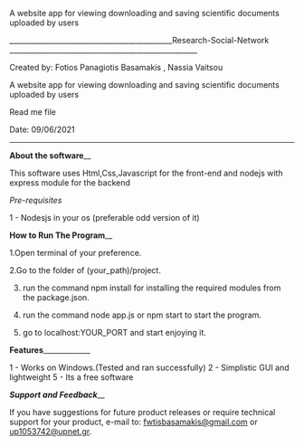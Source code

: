 
A website app for viewing downloading and saving scientific documents uploaded by users 

_____________________________________________Research-Social-Network ____________________________________________________

Created by: Fotios Panagiotis Basamakis , Nassia Vaitsou

A website app for viewing downloading and saving scientific documents uploaded by users 

Read me file

Date: 09/06/2021
_________________________________________________________________________________________________________________________


________About the software__________ 

This software uses 
Html,Css,Javascript for the front-end and
nodejs with express module for the backend

_Pre-requisites_ 

1 - Nodesjs in your os (preferable odd version of it)
	
________How to Run The Program__________

1.Open terminal of your preference.

2.Go to the folder of (your_path)/project.

3. run the command npm install for installing the required modules from the package.json.

4. run the command node app.js or npm start to start the program.

5. go to localhost:YOUR_PORT and start enjoying it.

________Features_____________________

1 - Works on Windows.(Tested and ran successfully) 
2 - Simplistic GUI and lightweight 
5 - Its a free software 


_______Support and Feedback_________

If you have suggestions for future product releases or require technical support for your product, 
e-mail to: fwtisbasamakis@gmail.com or up1053742@upnet.gr.
